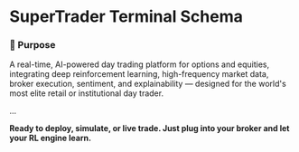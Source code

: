 
# SuperTrader Terminal Schema

### 🧠 Purpose
A real-time, AI-powered day trading platform for options and equities, integrating deep reinforcement learning, high-frequency market data, broker execution, sentiment, and explainability — designed for the world's most elite retail or institutional day trader.

...

**Ready to deploy, simulate, or live trade. Just plug into your broker and let your RL engine learn.**
